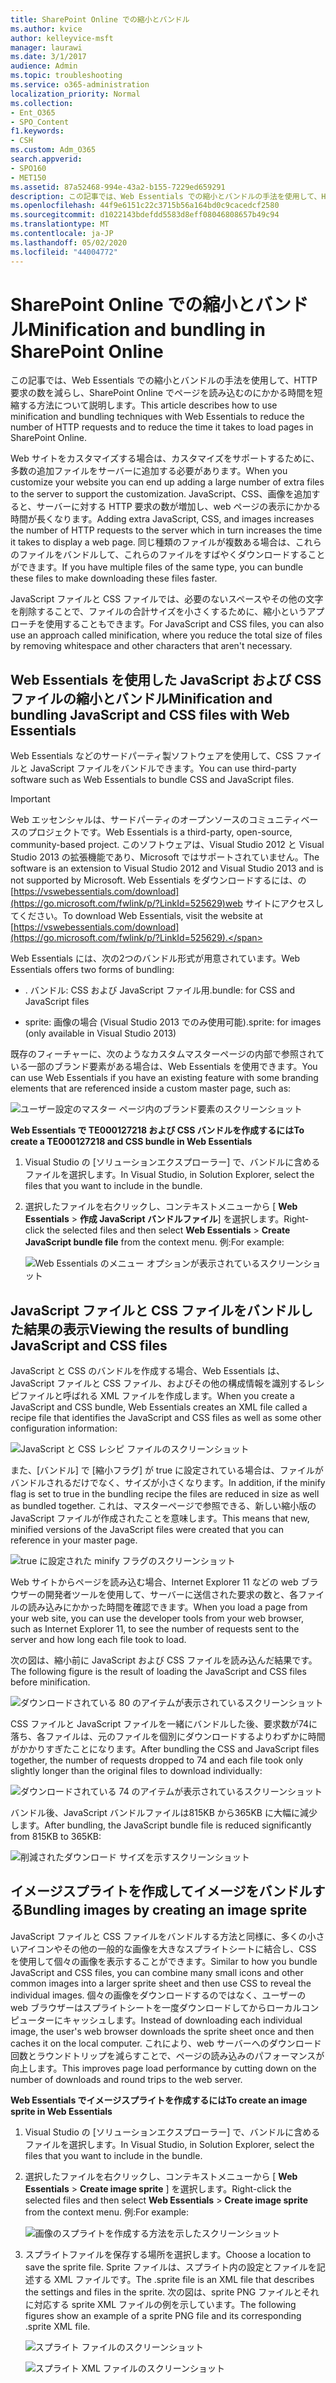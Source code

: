 ```yaml
---
title: SharePoint Online での縮小とバンドル
ms.author: kvice
author: kelleyvice-msft
manager: laurawi
ms.date: 3/1/2017
audience: Admin
ms.topic: troubleshooting
ms.service: o365-administration
localization_priority: Normal
ms.collection:
- Ent_O365
- SPO_Content
f1.keywords:
- CSH
ms.custom: Adm_O365
search.appverid:
- SPO160
- MET150
ms.assetid: 87a52468-994e-43a2-b155-7229ed659291
description: この記事では、Web Essentials での縮小とバンドルの手法を使用して、HTTP 要求の数を減らし、SharePoint Online でページを読み込むのにかかる時間を短縮する方法について説明します。
ms.openlocfilehash: 44f9e6151c22c3715b56a164bd0c9cacedcf2580
ms.sourcegitcommit: d1022143bdefdd5583d8eff08046808657b49c94
ms.translationtype: MT
ms.contentlocale: ja-JP
ms.lasthandoff: 05/02/2020
ms.locfileid: "44004772"
---
```

# <a name="minification-and-bundling-in-sharepoint-online"></a><span data-ttu-id="326e3-103">SharePoint Online での縮小とバンドル</span><span class="sxs-lookup"><span data-stu-id="326e3-103">Minification and bundling in SharePoint Online</span></span>

<span data-ttu-id="326e3-104">この記事では、Web Essentials での縮小とバンドルの手法を使用して、HTTP 要求の数を減らし、SharePoint Online でページを読み込むのにかかる時間を短縮する方法について説明します。</span><span class="sxs-lookup"><span data-stu-id="326e3-104">This article describes how to use minification and bundling techniques with Web Essentials to reduce the number of HTTP requests and to reduce the time it takes to load pages in SharePoint Online.</span></span>
  
<span data-ttu-id="326e3-105">Web サイトをカスタマイズする場合は、カスタマイズをサポートするために、多数の追加ファイルをサーバーに追加する必要があります。</span><span class="sxs-lookup"><span data-stu-id="326e3-105">When you customize your website you can end up adding a large number of extra files to the server to support the customization.</span></span> <span data-ttu-id="326e3-106">JavaScript、CSS、画像を追加すると、サーバーに対する HTTP 要求の数が増加し、web ページの表示にかかる時間が長くなります。</span><span class="sxs-lookup"><span data-stu-id="326e3-106">Adding extra JavaScript, CSS, and images increases the number of HTTP requests to the server which in turn increases the time it takes to display a web page.</span></span> <span data-ttu-id="326e3-107">同じ種類のファイルが複数ある場合は、これらのファイルをバンドルして、これらのファイルをすばやくダウンロードすることができます。</span><span class="sxs-lookup"><span data-stu-id="326e3-107">If you have multiple files of the same type, you can bundle these files to make downloading these files faster.</span></span>
  
<span data-ttu-id="326e3-108">JavaScript ファイルと CSS ファイルでは、必要のないスペースやその他の文字を削除することで、ファイルの合計サイズを小さくするために、縮小というアプローチを使用することもできます。</span><span class="sxs-lookup"><span data-stu-id="326e3-108">For JavaScript and CSS files, you can also use an approach called minification, where you reduce the total size of files by removing whitespace and other characters that aren't necessary.</span></span>
  
## <a name="minification-and-bundling-javascript-and-css-files-with-web-essentials"></a><span data-ttu-id="326e3-109">Web Essentials を使用した JavaScript および CSS ファイルの縮小とバンドル</span><span class="sxs-lookup"><span data-stu-id="326e3-109">Minification and bundling JavaScript and CSS files with Web Essentials</span></span>

<span data-ttu-id="326e3-110">Web Essentials などのサードパーティ製ソフトウェアを使用して、CSS ファイルと JavaScript ファイルをバンドルできます。</span><span class="sxs-lookup"><span data-stu-id="326e3-110">You can use third-party software such as Web Essentials to bundle CSS and JavaScript files.</span></span>
  
> [!IMPORTANT]
> <span data-ttu-id="326e3-111">Web エッセンシャルは、サードパーティのオープンソースのコミュニティベースのプロジェクトです。</span><span class="sxs-lookup"><span data-stu-id="326e3-111">Web Essentials is a third-party, open-source, community-based project.</span></span> <span data-ttu-id="326e3-112">このソフトウェアは、Visual Studio 2012 と Visual Studio 2013 の拡張機能であり、Microsoft ではサポートされていません。</span><span class="sxs-lookup"><span data-stu-id="326e3-112">The software is an extension to Visual Studio 2012 and Visual Studio 2013 and is not supported by Microsoft.</span></span> <span data-ttu-id="326e3-113">Web Essentials をダウンロードするには、の[https://vswebessentials.com/download](https://go.microsoft.com/fwlink/p/?LinkId=525629)web サイトにアクセスしてください。</span><span class="sxs-lookup"><span data-stu-id="326e3-113">To download Web Essentials, visit the website at [https://vswebessentials.com/download](https://go.microsoft.com/fwlink/p/?LinkId=525629).</span></span> 
  
<span data-ttu-id="326e3-114">Web Essentials には、次の2つのバンドル形式が用意されています。</span><span class="sxs-lookup"><span data-stu-id="326e3-114">Web Essentials offers two forms of bundling:</span></span>
  
- <span data-ttu-id="326e3-115">. バンドル: CSS および JavaScript ファイル用</span><span class="sxs-lookup"><span data-stu-id="326e3-115">.bundle: for CSS and JavaScript files</span></span>
    
- <span data-ttu-id="326e3-116">sprite: 画像の場合 (Visual Studio 2013 でのみ使用可能)</span><span class="sxs-lookup"><span data-stu-id="326e3-116">.sprite: for images (only available in Visual Studio 2013)</span></span>
    
<span data-ttu-id="326e3-117">既存のフィーチャーに、次のようなカスタムマスターページの内部で参照されている一部のブランド要素がある場合は、Web Essentials を使用できます。</span><span class="sxs-lookup"><span data-stu-id="326e3-117">You can use Web Essentials if you have an existing feature with some branding elements that are referenced inside a custom master page, such as:</span></span>
  
![ユーザー設定のマスター ページ内のブランド要素のスクリーンショット](media/3a6eba36-973d-482b-8556-a9394b8ba19f.png)
  
 <span data-ttu-id="326e3-119">**Web Essentials で TE000127218 および CSS バンドルを作成するには**</span><span class="sxs-lookup"><span data-stu-id="326e3-119">**To create a TE000127218 and CSS bundle in Web Essentials**</span></span>
  
1. <span data-ttu-id="326e3-120">Visual Studio の [ソリューションエクスプローラー] で、バンドルに含めるファイルを選択します。</span><span class="sxs-lookup"><span data-stu-id="326e3-120">In Visual Studio, in Solution Explorer, select the files that you want to include in the bundle.</span></span>
    
2. <span data-ttu-id="326e3-121">選択したファイルを右クリックし、コンテキストメニューから [ **Web Essentials** \> **作成 JavaScript バンドルファイル**] を選択します。</span><span class="sxs-lookup"><span data-stu-id="326e3-121">Right-click the selected files and then select **Web Essentials** \> **Create JavaScript bundle file** from the context menu.</span></span> <span data-ttu-id="326e3-122">例:</span><span class="sxs-lookup"><span data-stu-id="326e3-122">For example:</span></span> 
    
    ![Web Essentials のメニュー オプションが表示されているスクリーンショット](media/41aac84c-4538-4f78-b454-46e651f868a3.png)
  
## <a name="viewing-the-results-of-bundling-javascript-and-css-files"></a><span data-ttu-id="326e3-124">JavaScript ファイルと CSS ファイルをバンドルした結果の表示</span><span class="sxs-lookup"><span data-stu-id="326e3-124">Viewing the results of bundling JavaScript and CSS files</span></span>

<span data-ttu-id="326e3-125">JavaScript と CSS のバンドルを作成する場合、Web Essentials は、JavaScript ファイルと CSS ファイル、およびその他の構成情報を識別するレシピファイルと呼ばれる XML ファイルを作成します。</span><span class="sxs-lookup"><span data-stu-id="326e3-125">When you create a JavaScript and CSS bundle, Web Essentials creates an XML file called a recipe file that identifies the JavaScript and CSS files as well as some other configuration information:</span></span> 
  
![JavaScript と CSS レシピ ファイルのスクリーンショット](media/7ba891f8-52d8-467b-a0f6-b062dd1137a4.png)
  
<span data-ttu-id="326e3-127">また、[バンドル] で [縮小フラグ] が true に設定されている場合は、ファイルがバンドルされるだけでなく、サイズが小さくなります。</span><span class="sxs-lookup"><span data-stu-id="326e3-127">In addition, if the minify flag is set to true in the bundling recipe the files are reduced in size as well as bundled together.</span></span> <span data-ttu-id="326e3-128">これは、マスターページで参照できる、新しい縮小版の JavaScript ファイルが作成されたことを意味します。</span><span class="sxs-lookup"><span data-stu-id="326e3-128">This means that new, minified versions of the JavaScript files were created that you can reference in your master page.</span></span>
  
![true に設定された minify フラグのスクリーンショット](media/50523af2-6412-4117-ac3d-5bd26f6d562e.png)
  
<span data-ttu-id="326e3-130">Web サイトからページを読み込む場合、Internet Explorer 11 などの web ブラウザーの開発者ツールを使用して、サーバーに送信された要求の数と、各ファイルの読み込みにかかった時間を確認できます。</span><span class="sxs-lookup"><span data-stu-id="326e3-130">When you load a page from your web site, you can use the developer tools from your web browser, such as Internet Explorer 11, to see the number of requests sent to the server and how long each file took to load.</span></span>
  
<span data-ttu-id="326e3-131">次の図は、縮小前に JavaScript および CSS ファイルを読み込んだ結果です。</span><span class="sxs-lookup"><span data-stu-id="326e3-131">The following figure is the result of loading the JavaScript and CSS files before minification.</span></span>
  
![ダウンロードされている 80 のアイテムが表示されているスクリーンショット](media/e2df3912-1923-46e6-8cf2-3015a31554e1.png)
  
<span data-ttu-id="326e3-133">CSS ファイルと JavaScript ファイルを一緒にバンドルした後、要求数が74に落ち、各ファイルは、元のファイルを個別にダウンロードするよりわずかに時間がかかりすぎたことになります。</span><span class="sxs-lookup"><span data-stu-id="326e3-133">After bundling the CSS and JavaScript files together, the number of requests dropped to 74 and each file took only slightly longer than the original files to download individually:</span></span>
  
![ダウンロードされている 74 のアイテムが表示されているスクリーンショット](media/686c4387-70e8-4a74-9d45-059f33a91184.png)
  
<span data-ttu-id="326e3-135">バンドル後、JavaScript バンドルファイルは815KB から365KB に大幅に減少します。</span><span class="sxs-lookup"><span data-stu-id="326e3-135">After bundling, the JavaScript bundle file is reduced significantly from 815KB to 365KB:</span></span>
  
![削減されたダウンロード サイズを示すスクリーンショット](media/5e7dbd98-faff-4f68-b320-108fb252e395.png)
  
## <a name="bundling-images-by-creating-an-image-sprite"></a><span data-ttu-id="326e3-137">イメージスプライトを作成してイメージをバンドルする</span><span class="sxs-lookup"><span data-stu-id="326e3-137">Bundling images by creating an image sprite</span></span>

<span data-ttu-id="326e3-138">JavaScript ファイルと CSS ファイルをバンドルする方法と同様に、多くの小さいアイコンやその他の一般的な画像を大きなスプライトシートに結合し、CSS を使用して個々の画像を表示することができます。</span><span class="sxs-lookup"><span data-stu-id="326e3-138">Similar to how you bundle JavaScript and CSS files, you can combine many small icons and other common images into a larger sprite sheet and then use CSS to reveal the individual images.</span></span> <span data-ttu-id="326e3-139">個々の画像をダウンロードするのではなく、ユーザーの web ブラウザーはスプライトシートを一度ダウンロードしてからローカルコンピューターにキャッシュします。</span><span class="sxs-lookup"><span data-stu-id="326e3-139">Instead of downloading each individual image, the user's web browser downloads the sprite sheet once and then caches it on the local computer.</span></span> <span data-ttu-id="326e3-140">これにより、web サーバーへのダウンロード回数とラウンドトリップを減らすことで、ページの読み込みのパフォーマンスが向上します。</span><span class="sxs-lookup"><span data-stu-id="326e3-140">This improves page load performance by cutting down on the number of downloads and round trips to the web server.</span></span>
  
 <span data-ttu-id="326e3-141">**Web Essentials でイメージスプライトを作成するには**</span><span class="sxs-lookup"><span data-stu-id="326e3-141">**To create an image sprite in Web Essentials**</span></span>
  
1. <span data-ttu-id="326e3-142">Visual Studio の [ソリューションエクスプローラー] で、バンドルに含めるファイルを選択します。</span><span class="sxs-lookup"><span data-stu-id="326e3-142">In Visual Studio, in Solution Explorer, select the files that you want to include in the bundle.</span></span>
    
2. <span data-ttu-id="326e3-143">選択したファイルを右クリックし、コンテキストメニューから [ **Web Essentials** \> **Create image sprite** ] を選択します。</span><span class="sxs-lookup"><span data-stu-id="326e3-143">Right-click the selected files and then select **Web Essentials** \> **Create image sprite** from the context menu.</span></span> <span data-ttu-id="326e3-144">例:</span><span class="sxs-lookup"><span data-stu-id="326e3-144">For example:</span></span> 
    
    ![画像のスプライトを作成する方法を示したスクリーンショット](media/de0fe741-4ef7-4e3b-bafa-ef9f4822dac6.png)
  
3. <span data-ttu-id="326e3-146">スプライトファイルを保存する場所を選択します。</span><span class="sxs-lookup"><span data-stu-id="326e3-146">Choose a location to save the sprite file.</span></span> <span data-ttu-id="326e3-147">Sprite ファイルは、スプライト内の設定とファイルを記述する XML ファイルです。</span><span class="sxs-lookup"><span data-stu-id="326e3-147">The .sprite file is an XML file that describes the settings and files in the sprite.</span></span> <span data-ttu-id="326e3-148">次の図は、sprite PNG ファイルとそれに対応する sprite XML ファイルの例を示しています。</span><span class="sxs-lookup"><span data-stu-id="326e3-148">The following figures show an example of a sprite PNG file and its corresponding .sprite XML file.</span></span>
    
    ![スプライト ファイルのスクリーンショット](media/0876bb2a-d1b9-4169-8e95-9c290d628d90.png)
  
    ![スプライト XML ファイルのスクリーンショット](media/d1f94776-280d-4d56-abb5-384f145d9989.png)
  

